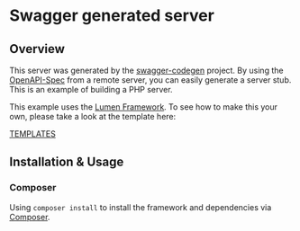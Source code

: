 # Swagger generated server

## Overview
This server was generated by the [swagger-codegen](https://github.com/swagger-api/swagger-codegen) project.  By using the
[OpenAPI-Spec](https://github.com/swagger-api/swagger-core/wiki) from a remote server, you can easily generate a server stub.  This
is an example of building a PHP server.

This example uses the [Lumen Framework](http://lumen.laravel.com/).  To see how to make this your own, please take a look at the template here:

[TEMPLATES](https://github.com/swagger-api/swagger-codegen/tree/master/modules/swagger-codegen/src/main/resources/slim/)

## Installation & Usage
### Composer

Using `composer install` to install the framework and dependencies via [Composer](http://getcomposer.org/).


